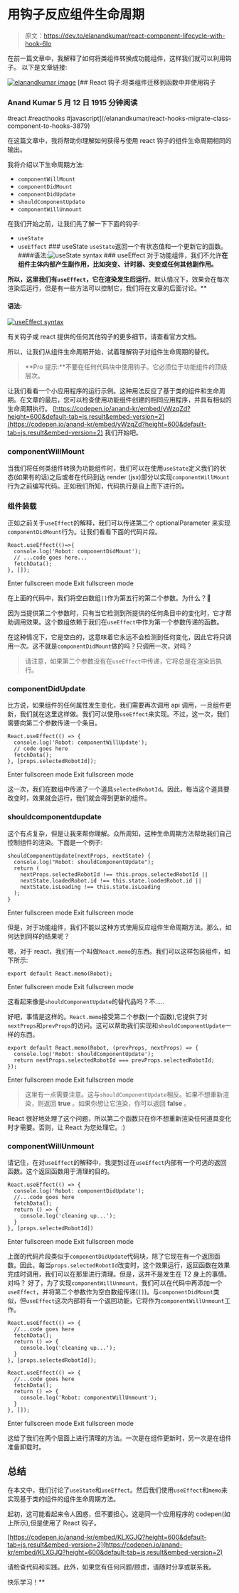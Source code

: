 # 用钩子反应组件生命周期

> 原文：<https://dev.to/elanandkumar/react-component-lifecycle-with-hook-6lo>

在前一篇文章中，我解释了如何将类组件转换成功能组件，这样我们就可以利用钩子。
以下是文章链接:

[![elanandkumar image](img/7e9dada9c16e0237b2b8a7563fef0e44.png)](/elanandkumar) [## React 钩子:将类组件迁移到函数中并使用钩子

### Anand Kumar 5 月 12 日 1915 分钟阅读

#react #reacthooks #javascript](/elanandkumar/react-hooks-migrate-class-component-to-hooks-3879)

在这篇文章中，我将帮助你理解如何获得与使用 react 钩子的组件生命周期相同的输出。

我将介绍以下生命周期方法:

*   `componentWillMount`
*   `componentDidMount`
*   `componentDidUpdate`
*   `shouldComponentUpdate`
*   `componentWillUnmount`

在我们开始之前，让我们先了解一下下面的钩子:

*   `useState`
*   `useEffect` ### useState `useState`返回一个有状态值和一个更新它的函数。####语法:![useState syntax](img/d611d9f428b533fc23c6a1092bb493e5.png) ### useEffect 对于功能组件，我们不允许**在组件主体内部产生副作用，比如突变、计时器、突变或任何其他副作用。**

 **所以，这里我们有`useEffect`，它在渲染发生后运行**。默认情况下，效果会在每次渲染后运行，但是有一些方法可以控制它，我们将在文章的后面讨论。**

#### 语法:

[![useEffect syntax](img/162745dbfc697827e2cfd446a68490eb.png)](https://res.cloudinary.com/practicaldev/image/fetch/s--kO8YMRFt--/c_limit%2Cf_auto%2Cfl_progressive%2Cq_auto%2Cw_880/https://www.elanandkumar.com/static/a0e61e77cdc8d734938c1f31ba58d450/9ab67/useEffect-syntax.jpg)

有关钩子或 react 提供的任何其他钩子的更多细节，请查看官方文档。

所以，让我们从组件生命周期开始，试着理解钩子对组件生命周期的替代。

> **Pro 提示:**不要在任何代码块中使用钩子。它必须位于功能组件的顶级层次。

让我们看看一个小应用程序的运行示例。这种用法反应了基于类的组件和生命周期。在文章的最后，您可以检查使用功能组件创建的相同应用程序，并具有相似的生命周期执行。
[https://codepen.io/anand-kr/embed/yWzqZd?height=600&default-tab=js,result&embed-version=2](https://codepen.io/anand-kr/embed/yWzqZd?height=600&default-tab=js,result&embed-version=2)
我们开始吧。

### componentWillMount

当我们将任何类组件转换为功能组件时，我们可以在使用`useState`定义我们的状态(如果有的话)之后或者在代码到达 render (jsx)部分以实现`componentWillMount`行为之前编写代码。正如我们所知，代码执行是自上而下进行的。

### 组件装载

正如之前关于`useEffect`的解释，我们可以传递第二个 optionalParameter 来实现`componentDidMount`行为。让我们看看下面的代码片段。

```
React.useEffect(()=>{
  console.log('Robot: componentDidMount');
  // ...code goes here...
  fetchData();
}, []); 
```

Enter fullscreen mode Exit fullscreen mode

在上面的代码中，我们将空白数组`[]`作为第五行的第二个参数。为什么？🤔

因为当提供第二个参数时，只有当它检测到所提供的任何条目中的变化时，它才帮助调用效果。这个数组依赖于我们在`useEffect`中作为第一个参数传递的函数。

在这种情况下，它是空白的，这意味着它永远不会检测到任何变化，因此它将只调用一次。这不就是`componentDidMount`做的吗？只调用一次，对吗？

> 请注意，如果第二个参数没有在`useEffect`中传递，它将总是在渲染后执行。

### componentDidUpdate

比方说，如果组件的任何属性发生变化，我们需要再次调用 api 调用，一旦组件更新，我们就在这里这样做。我们可以使用`useEffect`来实现。不过，这一次，我们需要向第二个参数传递一个条目。

```
React.useEffect(() => {
  console.log('Robot: componentWillUpdate');
  // code goes here
  fetchData();
}, [props.selectedRobotId]); 
```

Enter fullscreen mode Exit fullscreen mode

这一次，我们在数组中传递了一个道具`selectedRobotId`。因此，每当这个道具要改变时，效果就会运行，我们就会得到更新的组件。

### shouldcomponentdupdate

这个有点复杂，但是让我来帮你理解。众所周知，这种生命周期方法帮助我们自己控制组件的渲染。下面是一个例子:

```
shouldComponentUpdate(nextProps, nextState) {
  console.log("Robot: shouldComponentUpdate");
  return (
    nextProps.selectedRobotId !== this.props.selectedRobotId ||
    nextState.loadedRobot.id !== this.state.loadedRobot.id ||
    nextState.isLoading !== this.state.isLoading
  );
} 
```

Enter fullscreen mode Exit fullscreen mode

但是，对于功能组件，我们不能以这种方式使用反应组件生命周期方法。那么，如何达到同样的结果呢？

嗯，对于 react，我们有一个叫做`React.memo`的东西。我们可以这样包装组件，如下所示:

```
export default React.memo(Robot); 
```

Enter fullscreen mode Exit fullscreen mode

这看起来像是`shouldComponentUpdate`的替代品吗？不.....

好吧，事情是这样的。`React.memo`接受第二个参数(一个函数),它提供了对`nextProps`和`prevProps`的访问。这可以帮助我们实现和`shouldComponentUpdate`一样的东西。

```
export default React.memo(Robot, (prevProps, nextProps) => {
  console.log('Robot: shouldComponentUpdate');
  return nextProps.selectedRobotId === prevProps.selectedRobotId;
}); 
```

Enter fullscreen mode Exit fullscreen mode

> 这里有一点需要注意。这与`shouldComponentUpdate`相反。如果不想重新渲染，则返回 **true** 。如果你想让它渲染，你可以返回 **false** 。

React 很好地处理了这个问题，所以第二个函数只在你不想重新渲染任何道具变化时才需要。否则，让 React 为您处理它。:)

### componentWillUnmount

请记住，在对`useEffect`的解释中，我提到过在`useEffect`内部有一个可选的返回函数。这个返回函数用于清理的目的。

```
React.useEffect(() => {
  console.log('Robot: componentDidUpdate');
  //...code goes here
  fetchData();
  return () => {
    console.log('cleaning up...');
  }
}, [props.selectedRobotId]) 
```

Enter fullscreen mode Exit fullscreen mode

上面的代码片段类似于`componentDidUpdate`代码块，除了它现在有一个返回函数。因此，每当`props.selectedRobotId`改变时，这个效果运行，返回函数在效果完成时调用，我们可以在那里进行清理。但是，这并不是发生在 T2 身上的事情。对吗？
好了，为了实现`componentWillUnmount`，我们可以在代码中再添加一个`useEffect`，并将第二个参数作为空白数组传递(`[]`)。与`componentDidMount`类似，但`useEffect`这次内部将有一个返回功能，它将作为`componentWillUnmount`工作。

```
React.useEffect(() => {
  //...code goes here
  fetchData();
  return () => {
    console.log('cleaning up...');
  }
}, [props.selectedRobotId]);

React.useEffect(() => {
  //...code goes here
  fetchData();
  return () => {
    console.log('Robot: componentWillUnmount');
  }
}, []); 
```

Enter fullscreen mode Exit fullscreen mode

这给了我们在两个层面上进行清理的方法。一次是在组件更新时，另一次是在组件准备卸载时。

## 总结

在本文中，我们讨论了`useState`和`useEffect`。然后我们使用`useEffect`和`memo`来实现基于类的组件的组件生命周期方法。

起初，这可能看起来令人困惑，但不要担心。这是同一个应用程序的 codepen(如上所示),但是使用了 React 钩子。

[https://codepen.io/anand-kr/embed/KLXGJQ?height=600&default-tab=js,result&embed-version=2](https://codepen.io/anand-kr/embed/KLXGJQ?height=600&default-tab=js,result&embed-version=2)

请检查代码和实践。此外，如果您有任何问题/顾虑，请随时分享或联系我。

快乐学习！**